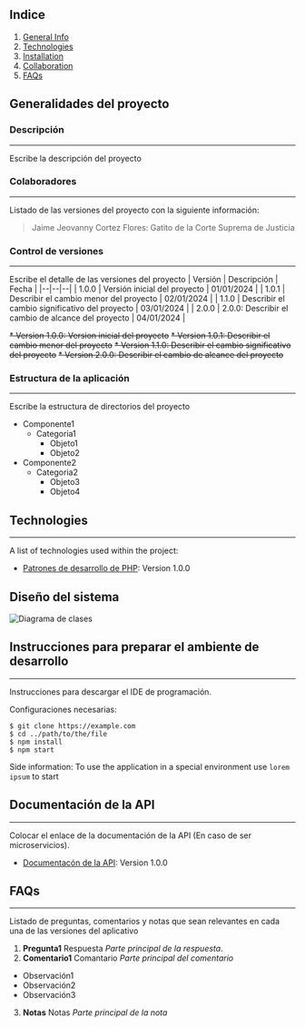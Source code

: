 ## Indice
1. [General Info](#general-info)
2. [Technologies](#technologies)
3. [Installation](#installation)
4. [Collaboration](#collaboration)
5. [FAQs](#faqs)

## Generalidades del proyecto
### Descripción
***
Escribe la descripción del proyecto
### Colaboradores
***
Listado de las versiones del proyecto con la siguiente información:
> Jaime Jeovanny Cortez Flores: Gatito de la Corte Suprema de Justicia

### Control de versiones
***
Escribe el detalle de las versiones del proyecto
| Versión | Descripción | Fecha |
|--|--|--|
| 1.0.0 | Versión inicial del proyecto | 01/01/2024 |
| 1.0.1 | Describir el cambio menor del proyecto | 02/01/2024 |
| 1.1.0 | Describir el cambio significativo del proyecto | 03/01/2024 |
| 2.0.0 | 2.0.0: Describir el cambio de alcance del proyecto | 04/01/2024 |

~~* Version 1.0.0: Version inicial del proyecto~~
~~* Version 1.0.1: Describir el cambio menor del proyecto~~
~~* Version 1.1.0: Describir el cambio significativo del proyecto~~
~~* Version 2.0.0: Describir el cambio de alcance del proyecto~~

### Estructura de la aplicación
***
Escribe la estructura de directorios del proyecto
* Componente1
  * Categoria1
    * Objeto1
    * Objeto2
* Componente2
  * Categoria2
    * Objeto3
    * Objeto4

## Technologies
***
A list of technologies used within the project:
* [Patrones de desarrollo de PHP](https://refactoring.guru/es/design-patterns/php): Version 1.0.0 

## Diseño del sistema
![Diagrama de clases](https://okdiario.com/img/2018/11/07/mira-en-que-consiste-un-diagrama-de-clases-655x368.jpg)

## Instrucciones para preparar el ambiente de desarrollo
***
Instrucciones para descargar el IDE de programación.

Configuraciones necesarias:
```
$ git clone https://example.com
$ cd ../path/to/the/file
$ npm install
$ npm start
```
Side information: To use the application in a special environment use ```lorem ipsum``` to start
## Documentación de la API
***
Colocar el enlace de la documentación de la API (En caso de ser microservicios).
* [Documentacón de la API](https://pokeapi.co/): Version 1.0.0
## FAQs
***
Listado de preguntas, comentarios y notas que sean relevantes en cada una de las versiones del aplicativo
1. **Pregunta1**
Respuesta _Parte principal de la respuesta_. 
2. **Comentario1**
Comantario _Parte principal del comentario_
* Observación1
* Observación2
* Observación3
3. **Notas**
Notas _Parte principal de la nota_
